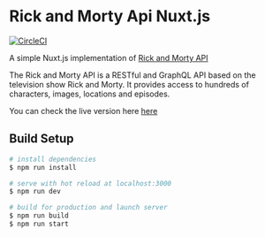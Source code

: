 # Rick and Morty Api Nuxt.js 

[![CircleCI](https://circleci.com/gh/lBodia/Rick-And-Morty-Nuxt.js/tree/master.svg?style=shield)](https://circleci.com/gh/lBodia/Rick-And-Morty-Nuxt.js/tree/master)

A simple Nuxt.js implementation of [Rick and Morty API](https://rickandmortyapi.com/)

The Rick and Morty API is a RESTful and GraphQL API based on the television show Rick and Morty. 
It provides access to hundreds of characters, images, locations and episodes.

You can check the live version here [here](http://rick-and-morty.ga/)

## Build Setup

``` bash
# install dependencies
$ npm run install

# serve with hot reload at localhost:3000
$ npm run dev

# build for production and launch server
$ npm run build
$ npm run start
```

